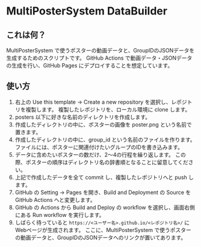 # MultiPosterSystem DataBuilder

## これは何？

MultiPosterSystem で使うポスターの動画データと、GroupIDのJSONデータを生成するためのスクリプトです。
GitHub Actions で動画データ・JSONデータの生成を行い、GitHub Pages にデプロイすることを想定しています。

## 使い方

1. 右上の Use this template -> Create a new repository を選択し、レポジトリを複製します。
   複製したレポジトリを、ローカル環境に clone します。
2. posters 以下に好きな名前のディレクトリを作成します。
3. 作成したディレクトリの中に、ポスターの画像を poster.png という名前で置きます。
4. 作成したディレクトリの中に、group_id という名前のファイルを作ります。
   ファイルには、ポスターに関連付けたいグループのIDを書き込みます。
5. データに含めたいポスターの数だけ、2～4の行程を繰り返します。
   この際、ポスターの順序はディレクトリ名の辞書順となることに留意してください。
6. 上記で作成したデータを全て commit し、複製したレポジトリへと push します。
7. GitHub の Setting -> Pages を開き、Build and Deployment の Source を GitHub Actions へと変更します。
8. GitHub の Actions から Build and Deploy の workflow を選択し、画面右側にある Run workflow を実行します。
9. しばらく待っていると `https://<ユーザー名>.github.io/<レポジトリ名>/` にWebページが生成されます。
   ここに、MultiPosterSystem で使うポスターの動画データと、GroupIDのJSONデータへのリンクが置いてあります。
